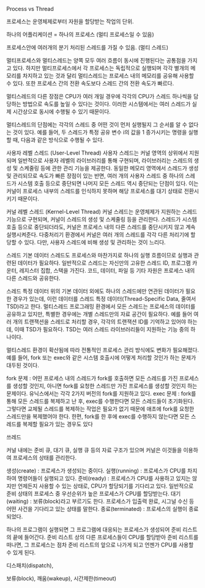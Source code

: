 <!-- 5대 과제 차근차근 공부하자 -->

Process vs Thread

프로세스는 운영체제로부터 자원을 할당받는 작업의 단위.

하나의 어플리케이션 = 하나의 프로세스 (멀티 프로세스일 수 있음)

프로세스안에 여러개의 분기 처리된 스레드를 가질 수 있음. (멀티 스레드)

멀티프로세스와 멀티스레드는 양쪽 모두 여러 흐름이 동시에 진행된다는 공통점을 가지고 있다. 하지만 멀티프로세스에서 각 프로세스는 독립적으로 실행되며 각각 별개의 메모리를 차지하고 있는 것과 달리 멀티스레드는 프로세스 내의 메모리를 공유해 사용할 수 있다. 또한 프로세스 간의 전환 속도보다 스레드 간의 전환 속도가 빠르다.

멀티스레드의 다른 장점은 CPU가 여러 개일 경우에 각각의 CPU가 스레드 하나씩을 담당하는 방법으로 속도를 높일 수 있다는 것이다. 이러한 시스템에서는 여러 스레드가 실제 시간상으로 동시에 수행될 수 있기 때문이다.

멀티스레드의 단점에는 각각의 스레드 중 어떤 것이 먼저 실행될지 그 순서를 알 수 없다는 것이 있다. 예를 들어, 두 스레드가 특정 공유 변수 i의 값을 1 증가시키는 명령을 실행할 때, 다음과 같은 방식으로 수행될 수 있다.

사용자 레벨 스레드 (User-Level Thread)
사용자 스레드는 커널 영역의 상위에서 지원되며 일반적으로 사용자 레벨의 라이브러리를 통해 구현되며, 라이브러리는 스레드의 생성 및 스케줄링 등에 관한 관리 기능을 제공한다. 동일한 메모리 영역에서 스레드가 생성 및 관리되므로 속도가 빠른 장점이 있는 반면, 여러 개의 사용자 스레드 중 하나의 스레드가 시스템 호출 등으로 중단되면 나머지 모든 스레드 역시 중단되는 단점이 있다. 이는 커널이 프로세스 내부의 스레드를 인식하지 못하며 해당 프로세스를 대기 상태로 전환시키기 때문이다.

커널 레벨 스레드 (Kernel-Level Thread)
커널 스레드는 운영체제가 지원하는 스레드 기능으로 구현되며, 커널이 스레드의 생성 및 스케줄링 등을 관리한다. 스레드가 시스템 호출 등으로 중단되더라도, 커널은 프로세스 내의 다른 스레드를 중단시키지 않고 계속 실행시켜준다. 다중처리기 환경에서 커널은 여러 개의 스레드를 각각 다른 처리기에 할당할 수 있다. 다만, 사용자 스레드에 비해 생성 및 관리하는 것이 느리다.

스레드 기본 데이터
스레드도 프로세스와 마찬가지로 하나의 실행 흐름이므로 실행과 관련된 데이터가 필요하다. 일반적으로 스레드는 자신만의 고유한 스레드 ID, 프로그램 카운터, 레지스터 집합, 스택을 가진다. 코드, 데이터, 파일 등 기타 자원은 프로세스 내의 다른 스레드와 공유한다.

스레드 특정 데이터
위의 기본 데이터 외에도 하나의 스레드에만 연관된 데이터가 필요한 경우가 있는데, 이런 데이터를 스레드 특정 데이터(Thread-Specific Data, 줄여서 TSD)라고 한다. 멀티스레드 프로그래밍 환경에서 모든 스레드는 프로세스의 데이터를 공유하고 있지만, 특별한 경우에는 개별 스레드만의 자료 공간이 필요하다. 예를 들어 여러 개의 트랜잭션을 스레드로 처리할 경우, 각각의 트랜잭션 ID를 기억하고 있어야 하는데, 이때 TSD가 필요하다. TSD는 여러 스레드 라이브러리들이 지원하는 기능 중의 하나이다.

멀티스레드 환경이 확산됨에 따라 전통적인 프로세스 관리 방식에도 변화가 필요해졌다. 예를 들어, fork 또는 exec와 같은 시스템 호출시에 어떻게 처리할 것인가 하는 문제가 대두된 것이다.

fork 문제 : 어떤 프로세스 내의 스레드가 fork를 호출하면 모든 스레드를 가진 프로세스를 생성할 것인지, 아니면 fork를 요청한 스레드만 가진 프로세스를 생성할 것인지 하는 문제이다. 유닉스에서는 각각 2가지 버전의 fork를 지원하고 있다.
exec 문제 : fork를 통해 모든 스레드를 복제하고 난 후, exec를 수행한다면 모든 스레드들이 초기화된다. 그렇다면 교체될 스레드를 복제하는 작업은 필요가 없기 때문에 애초에 fork를 요청한 스레드만을 복제했어야 한다. 한편, fork를 한 후에 exec를 수행하지 않는다면 모든 스레드를 복제할 필요가 있는 경우도 있다

쓰레드

커널 내에는 준비 큐, 대기 큐, 실행 큐 등의 자료 구조가 있으며 커널은 이것들을 이용하여 프로세스의 상태를 관리한다.

생성(create) : 프로세스가 생성되는 중이다.
실행(running) : 프로세스가 CPU를 차지하여 명령어들이 실행되고 있다.
준비(ready) : 프로세스가 CPU를 사용하고 있지는 않지만 언제든지 사용할 수 있는 상태로, CPU가 할당되기를 기다리고 있다. 일반적으로 준비 상태의 프로세스 중 우선순위가 높은 프로세스가 CPU를 할당받는다.
대기(waiting) : 보류(block)라고 부르기도 한다. 프로세스가 입출력 완료, 시그널 수신 등 어떤 사건을 기다리고 있는 상태를 말한다.
종료(terminated) : 프로세스의 실행이 종료되었다.

하나의 프로그램이 실행되면 그 프로그램에 대응되는 프로세스가 생성되어 준비 리스트의 끝에 들어간다. 준비 리스트 상의 다른 프로세스들이 CPU를 할당받아 준비 리스트를 떠나면, 그 프로세스는 점차 준비 리스트의 앞으로 나가게 되고 언젠가 CPU를 사용할 수 있게 된다.

디스패치(dispatch),

보류(block),
깨움(wakeup),
시간제한(timeout)
